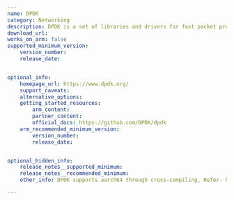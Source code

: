 ```yaml
---
name: DPDK
category: Networking
description: DPDK is a set of libraries and drivers for fast packet processing.
download_url:
works_on_arm: false
supported_minimum_version:
    version_number:
    release_date:


optional_info:
    homepage_url: https://www.dpdk.org/
    support_caveats:
    alternative_options:
    getting_started_resources:
        arm_content:
        partner_content:
        official_docs: https://github.com/DPDK/dpdk
    arm_recommended_minimum_version:
        version_number:
        release_date:


optional_hidden_info:
    release_notes__supported_minimum:
    release_notes__recommended_minimum:
    other_info: DPDK supports aarch64 through cross-compiling, Refer- https://doc.dpdk.org/guides/linux_gsg/cross_build_dpdk_for_arm64.html#prerequisites

---
```

